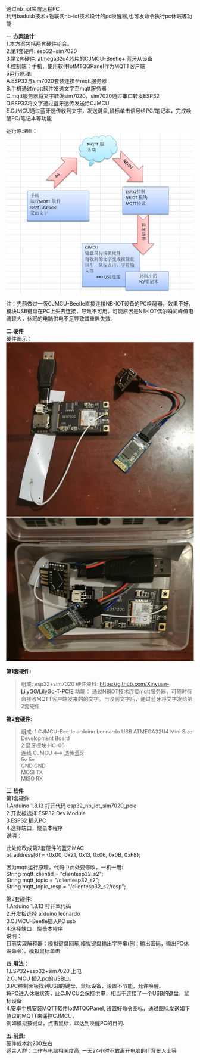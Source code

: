 通过nb_iot唤醒远程PC <br/>
利用badusb技术+物联网nb-iot技术设计的pc唤醒器,也可发命令执行pc休眠等功能<br/>

 <b>一.方案设计:</b><br/>
1.本方案包括两套硬件组合。<br/>
2.第1套硬件: esp32+sim7020 <br/>
3.第2套硬件: atmega32u4芯片的CJMCU-Beetle+ 蓝牙从设备 <br/>
4.控制端：手机，使用软件IotMTQQPanel作为MQTT客户端 <br/>
5运行原理:<br/>
  A.ESP32与sim7020套装连接至mqtt服务器<br/>
  B.手机通过mqtt软件发送文字至mqtt服务器<br/>
  C.mqtt服务器将文字转发sim7020，sim7020通过串口转发ESP32<br/>
  D.ESP32将文字通过蓝牙透传发送给CJMCU<br/>
  E.CJMCU通过蓝牙透传收到文字，发送键盘,鼠标单击信号给PC/笔记本，完成唤醒PC/笔记本等功能<br/>
  
运行原理图：<br/>
<img src= 'https://github.com/lixy123/nbiot_waker_pc/blob/main/yuanli.JPG?raw=true' /> <br/>

注：先前做过一版CJMCU-Beetle直接连接NB-IOT设备的PC唤醒器，效果不好，模块USB键盘在PC上失去连接，导致不可用。可能原因是NB-IOT偶尔瞬间峰值电流较大，休眠的电脑供电不足导致其重启失效.<br/>

 <b> 二.硬件</b>  <br/> 
  硬件图示： <br/> 
<img src= 'https://github.com/lixy123/nbiot_waker_pc/blob/main/all.jpg?raw=true' />  <br/> 
<img src= 'https://github.com/lixy123/nbiot_waker_pc/blob/main/he.jpg?raw=true' />  <br/> 
 
<b>第1套硬件: </b> <br/>
>组成:
esp32+sim7020
>硬件资料:
https://github.com/Xinyuan-LilyGO/LilyGo-T-PCIE
>功能：
通过NBIOT技术连接mqtt服务器，可随时待命接收MQTT客户端发来的的文字。当收到文字后，通过蓝牙将文字发给第2套硬件
    
<b>第2套硬件: </b> <br/>
>组成:
  1.CJMCU-Beetle arduino Leonardo USB ATMEGA32U4 Mini Size Development Board <br/>
  2.蓝牙模块 HC-06 <br/>
>连线
  CJMCU <==> 透传蓝牙 <br/>
  5v         5v <br/>
  GND        GND <br/>
  MOSI       TX <br/>
  MISO       RX   <br/>

 <b> 三.软件</b>  <br/>
 第1套硬件: <br/>
  1.Arduino 1.8.13 打开代码 esp32_nb_iot_sim7020_pcie <br/>
  2.开发板选择 ESP32 Dev Module <br/>
  3.ESP32 插入PC <br/>
  4.选择端口，烧录本程序 <br/>
  说明：<br/>

  此处修改成第2套硬件的蓝牙MAC<br/>
  bt_address[6]  = {0x00, 0x21, 0x13, 0x06, 0x0B, 0xF8};<br/>

  因为mqtt运行原理，代码中此处要修改，一机一用: <br/>
  String mqtt_clientid = "clientesp32_s2"; <br/>
  String mqtt_topic = "/clientesp32_s2"; <br/>
  String mqtt_topic_resp = "/clientesp32_s2/resp"; <br/>

 第2套硬件:<br/>
  1.Arduino 1.8.13 打开本代码<br/>
  2.开发板选择 arduino leonardo<br/>
  3.CJMCU-Beetle插入PC usb<br/>
  4.选择端口，烧录本程序<br/>
  说明：<br/>
  目前实现解释器：模拟键盘回车,模拟键盘输出字符串(例：输出密码，输出PC休眠命令)，模拟鼠标单击<br/>
  
 <b> 四.用法：</b> <br/>
  1.ESP32+esp32+sim7020 上电 <br/>
  2.CJMCU 插入pc的USB口。<br/>
  3.PC控制面板找到USB的键盘，鼠标设备，设置不节能，允许唤醒。 <br/> 
    将PC进入休眠状态，此CJMCU会保持供电，相当于连接了一个USB的键盘，鼠标设备 <br/>
  4.安卓手机安装MQTT软件IotMTQQPanel, 设置好命令图标，通过图标发送如下协议的MQTT来遥控CJMCU， <br/>
    例如模拟按键盘，点击鼠标，以达到唤醒PC的目的. <br/>
  
 <b> 五.前景:</b> <br/>
硬件成本约200左右<br/>
适合人群：工作与电脑相关度高, 一天24小时不敢离开电脑的IT背景人士等<br/>

 



